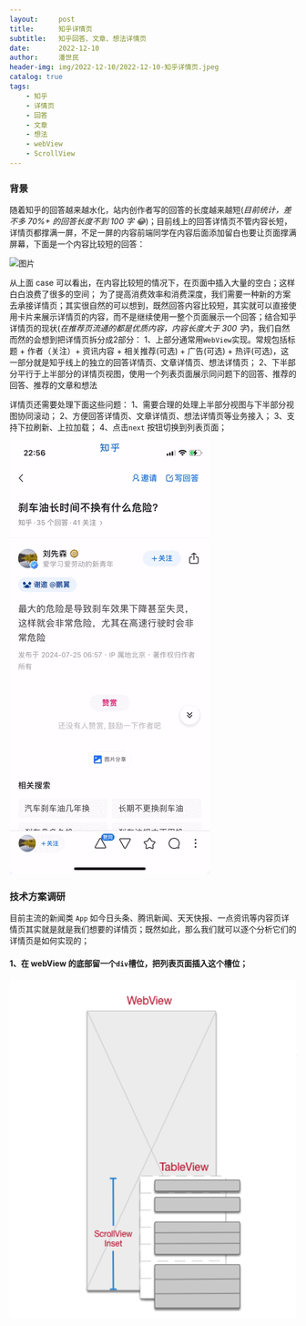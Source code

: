 ```yaml
---
layout:     post
title:      知乎详情页
subtitle:   知乎回答、文章、想法详情页
date:       2022-12-10
author:     潘世民
header-img: img/2022-12-10/2022-12-10-知乎详情页.jpeg
catalog: true
tags:
    - 知乎
    - 详情页
    - 回答
    - 文章
    - 想法
    - webView
    - ScrollView
---
```



### 背景
随着知乎的回答越来越水化，站内创作者写的回答的长度越来越短(*目前统计，差不多 70%+ 的回答长度不到 100 字 😂*)；目前线上的回答详情页不管内容长短，详情页都撑满一屏，不足一屏的内容前端同学在内容后面添加留白也要让页面撑满屏幕，下面是一个内容比较短的回答：

![图片](https://gd-hbimg.huaban.com/038ea98a9cb7cd853757b7b81dd1fb52e7e7eb5744ff9-aomJvK_fw1200webp)

从上面 case 可以看出，在内容比较短的情况下，在页面中插入大量的空白；这样白白浪费了很多的空间；
为了提高消费效率和消费深度，我们需要一种新的方案去承接详情页；其实很自然的可以想到，既然回答内容比较短，其实就可以直接使用卡片来展示详情页的内容，而不是继续使用一整个页面展示一个回答；结合知乎详情页的现状(*在推荐页流通的都是优质内容，内容长度大于 300 字*)，我们自然而然的会想到把详情页拆分成2部分：
1、上部分通常用`WebView`实现。常规包括标题 + 作者（关注）+ 资讯内容 + 相关推荐(可选) + 广告(可选) + 热评(可选)，这一部分就是知乎线上的独立的回答详情页、文章详情页、想法详情页；
2、下半部分平行于上半部分的详情页视图，使用一个列表页面展示同问题下的回答、推荐的回答、推荐的文章和想法

详情页还需要处理下面这些问题：
1、需要合理的处理上半部分视图与下半部分视图协同滚动；
2、方便回答详情页、文章详情页、想法详情页等业务接入；
3、支持下拉刷新、上拉加载；
4、点击`next` 按钮切换到列表页面；

![线上详情页](/img/2022-12-10/omni_view.gif)

### 技术方案调研
目前主流的新闻类 `App` 如今日头条、腾讯新闻、天天快报、一点资讯等内容页详情页其实就是就是我们想要的详情页；既然如此，那么我们就可以逐个分析它们的详情页是如何实现的；

#### 1、在 webView 的底部留一个`div`槽位，把列表页面插入这个槽位；
![webview_insert_div](/img/2022-12-10/webview_div.jpg)






